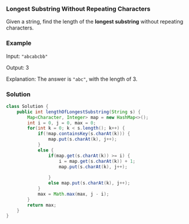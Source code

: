 ### Longest Substring Without Repeating Characters
 
Given a string, find the length of the **longest substring** without repeating characters.

### Example

Input: `"abcabcbb"`

Output: 3 

Explanation: The answer is `"abc"`, with the length of 3. 




### Solution
```java
class Solution {
    public int lengthOfLongestSubstring(String s) {
        Map<Character, Integer> map = new HashMap<>();
        int i = 0, j = 0, max = 0;
        for(int k = 0; k < s.length(); k++) {
            if(!map.containsKey(s.charAt(k))) {
                map.put(s.charAt(k), j++);
            }        
            else {
                if(map.get(s.charAt(k)) >= i) {
                    i = map.get(s.charAt(k)) + 1;
                    map.put(s.charAt(k), j++);
                    
                }
                else map.put(s.charAt(k), j++);
            }
            max = Math.max(max, j - i);
        }
        return max;
    }    
}
```

